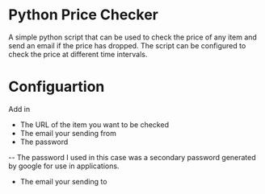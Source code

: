 # Python Price Checker

A simple python script that can be used to check the price of any item and send an email if the price has dropped. The script can be configured to check the price at different time intervals.

# Configuartion
Add in 
- The URL of the item you want to be checked
- The email your sending from
- The password

-- The password I used in this case was a secondary password generated by google for use in applications. 
- The email your sending to
